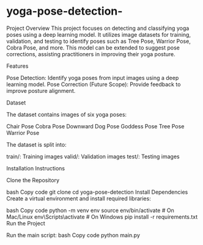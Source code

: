 # yoga-pose-detection-
Project Overview
This project focuses on detecting and classifying yoga poses using a deep learning model. It utilizes image datasets for training, validation, and testing to identify poses such as Tree Pose, Warrior Pose, Cobra Pose, and more. This model can be extended to suggest pose corrections, assisting practitioners in improving their yoga posture.

Features

Pose Detection: Identify yoga poses from input images using a deep learning model.
Pose Correction (Future Scope): Provide feedback to improve posture alignment.

Dataset

The dataset contains images of six yoga poses:

Chair Pose
Cobra Pose
Downward Dog Pose
Goddess Pose
Tree Pose
Warrior Pose

The dataset is split into:

train/: Training images
valid/: Validation images
test/: Testing images


Installation Instructions

Clone the Repository

bash
Copy code
git clone <GITHUB-REPO-URL>
cd yoga-pose-detection
Install Dependencies
Create a virtual environment and install required libraries:

bash
Copy code
python -m venv env
source env/bin/activate         # On Mac/Linux
env\Scripts\activate            # On Windows
pip install -r requirements.txt
Run the Project

Run the main script:
bash
Copy code
python main.py
